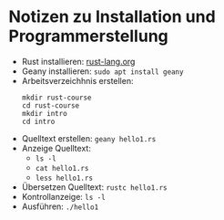 # Notizen zu Installation und Programmerstellung

- Rust installieren: [rust-lang.org](https://www.rust-lang.org)
- Geany installieren: `sudo apt install geany`
- Arbeitsverzeichhnis erstellen:
  ~~~
  mkdir rust-course
  cd rust-course
  mkdir intro
  cd intro
  ~~~
- Quelltext erstellen: `geany hello1.rs`
- Anzeige Quelltext:
  - `ls -l`
  - `cat hello1.rs`
  - `less hello1.rs`
- Übersetzen Quelltext: `rustc hello1.rs`
- Kontrollanzeige: `ls -l`
- Ausführen: `./hello1`
